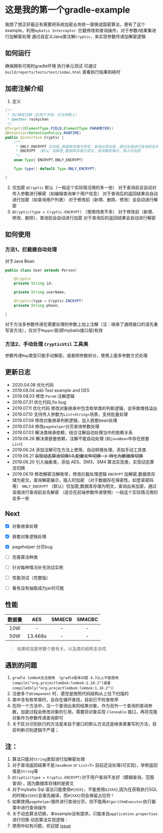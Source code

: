 # 这是我的第一个gradle-example

我想了想正好最近有需要把系统加密业务统一替换成国密算法，便有了这个example，利用`mybatis Interceptor `拦截修改和查询操作，对于参数/结果集进行加解密处理
通过自定义Java类注解`Cryptic`，来实现参数传递加解密逻辑

## 如何运行
确保拥有可用的gradle环境
执行单元测试
可通过`build/reports/tests/test/index.html` 查看执行结果和耗时

## 加密注解介绍

1. 定义
```java
/**
 * 加/解密注解（应用于字段，方法参数上）
 * @author rockychen
 */
@Target({ElementType.FIELD,ElementType.PARAMETER})
@Retention(RetentionPolicy.RUNTIME)
public @interface Cryptic {
    /**
     * ONLY_ENCRYPT 仅加密,数据库存储为明文，查询出来加密，通过该值进行查询前会先解密
     * ENCRYPT （默认）加解密,数据库存储为密文，查询解密展示，插入时加密
     */
    enum Type{ ENCRYPT,ONLY_ENCRYPT}

    Type type() default Type.ONLY_ENCRYPT;

}
```
2. 仅加密 `@Cryptic` 默认（一般这个实际情况用的多一些）
   对于查询前会自动对传入参数进行解密（如编辑查询单个用户信息）
   对于查询后的返回结果会自动进行加密（如查询用户列表）
   对于修改前（新增、删除、修改）会自动进行解密
3. `@Cryptic(type = Cryptic.ENCRYPT)` （使用场景不多）
   对于修改前（新增、修改、删除）、查询前会自动进行加密
   对于查询后的返回结果会自动进行解密


## 如何使用

### 方法1、拦截器自动处理

对于Java Bean
```java
public class User extends Person{

    @Cryptic
    private String id;

    private String userName;

    @Cryptic(type = Cryptic.ENCRYPT)
    private String phone;

}
```

对于方法多参数传递在需要处理的参数上加上注解（注：继承了通用接口的请先重写该方法），仅对于`Mapper`层(即mybatis接口层)有效

### 方法2、手动处理 `CrypticUtil` 工具类

参数传递`Map`类型只能手动解密，或者把参数拆分，使用上面多参数方式处理

## 更新日志
- 2020.04.08
  优化代码
- 2019.08.04
  add Test example and DES
- 2019.08.03
  修改 `Param` 注解逻辑
- 2019.07.31
  优化代码,fix bug
- 2019.07.11
  优化代码
  修改对象继承中包含枚举类的判断逻辑，会导致堆栈溢出
-  2019.07.10
  支持传入参数为`List<String>`场景，支持批量处理
- 2019.07.08
  修改对象继承判断逻辑，加入嵌套bean处理
- 2019.07.04
  修改`pagehelper`分页查询参数处理
- 2019.07.03
  解决类继承依赖，结合注解自动处理当中的依赖关系
- 2019.06.26
  解决类嵌套依赖，注解不能自动处理 (如`javaBean`中存在嵌套`List`)
-  2019.06.24
  添加注解可在方法上使用，自动转换处理，添加手动工具类
- 2019.06.21
  ~~实现动态算法切换1.0,配置文件切换--》转化为数据库切换~~
- 2019.06.20
  引入抽象类，添加 AES、SM3、SM4 算法实现类，实现动态算法切换
- 2019.06.19
  修改解密注解枚举，修改拦截处理逻辑
  `ENCRYPT` 加解密,数据库存储为密文，查询解密展示，插入时加密 （对于数据存在保密性，如登录密码等）
  `ONLY_ENCRYPT` （默认）仅加密,数据库存储为明文，查询出来加密，通过该值进行查询前会先解密 （适合在前端参数传递使用）一般这个实际情况用的会多一些

## Next

- [x] 对象继承处理
- [x] 嵌套对象逻辑处理
- [x] pagehelper 分页bug
- [ ] 完善算法种类
- [ ] 针对每种情况补充测试实例
- [ ] 性能测试（完整版）
- [ ] 看有没有抽取成为jar的可能


## 性能

|数据量|AES|SM4ECB|SM4CBC|
|:----:|:----:|:----:|:----:|
|10W|-|-|-|
|50W|13.468s|-|-|

> 结果和加密参数个数有关，以及类的结构复杂性

## 遇到的问题

1. `gradle lombok无法使用 （gradle版本问题 4.7以上不能使用 compile("org.projectlombok:lombok:1.18.2")或者compileOnly("org.projectlombok:lombok:1.18.2")）`
2. 注册多个`@Component` 时，感觉是按照代码结构从上往下扫描的
3. 类中含有枚举类时，会存在循环查找，目前已不检查枚举
4. 在同一个方法中，当一个查询出来的结果对象，作为另外一个查询的查询参数，加密过程会修改对象的引用，需要将对象实现 `Cloneable` 接口，再将克隆对象作为参数传递查询即可
5. 关于区分识别执行的方法是来自于接口的默认方法还是继承类重写的方法，目前判断识别逻辑不严谨；


## 注：

1. 算法只能对`String`类型进行加解密处理
2. 对于查询返回结果不是`JavaBean` or `List<T>` 目前还没处理(可实现)，举例返回值是`String`等
4. `@Cryptic(type = Cryptic.ENCRYPT)`对于用户查询不友好（模糊查询，范围查询），因为数据库存储的是密文
5. 对于mybatis Sql 语法只能使用`#{XXX}`，不能使用`${XXX}`,因为在获取执行SQL的时候`${XXX}`会事先编译，而`#{XXX}`则会保留占位符`？`
5. 如果使用`pagehelper`插件进行查询分页，则不能再`AlgorithmExecutor`执行器类中进行查询操作
6. 关于动态算法切换，本example没有提供，只能来自`application.properties` 进行切换
   动态算法实现逻辑：
7. 使用中如有问题，欢迎提 [issue](https://github.com/rockychen1221/gradle-example/issues "issue")
